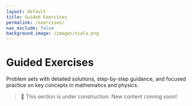 ```yaml
---
layout: default
title: Guided Exercises
permalink: /exercises/
nav_exclude: false
background_image: /images/scala.png
---
```


# Guided Exercises

Problem sets with detailed solutions, step-by-step guidance, and focused practice on key concepts in mathematics and physics.

> 🚧 This section is under construction. New content coming soon!

